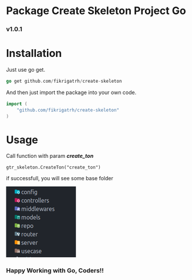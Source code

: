 # Package Create Skeleton Project Go

### v1.0.1

# Installation

Just use go get.

```go
go get github.com/fikrigatrh/create-skeleton
```

And then just import the package into your own code.

```go
import (
	"github.com/fikrigatrh/create-skeleton"
)
```

# Usage

Call function with param ***create_ton***

```
gtr_skeleton.CreateTon("create_ton")
```

if successfull, you will see some base folder

![Screenshot](picture.png)

### Happy Working with Go, Coders!!